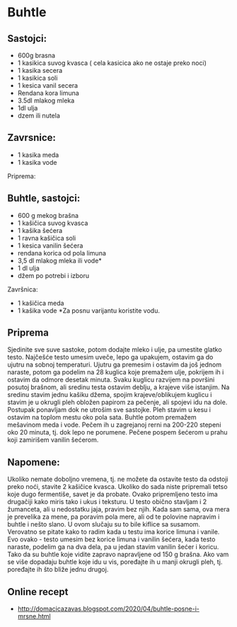 # Buhtle


## Sastojci:

- 600g brasna
- 1 kasikica suvog kvasca ( cela kasicica ako ne ostaje preko noci)
- 1 kasika secera
- 1 kasikica soli
- 1 kesica vanil secera
- Rendana kora limuna
- 3.5dl mlakog mleka
- 1dl ulja
- dzem ili nutela

## Zavrsnice:

- 1 kasika meda
- 1 kasika vode

Priprema:



## Buhtle, sastojci:

- 600 g mekog brašna
- 1 kašičica suvog kvasca
- 1 kašika šećera
- 1 ravna kašičica soli
- 1 kesica vanilin šećera
- rendana korica od pola limuna
- 3,5 dl mlakog mleka ili vode*
- 1 dl ulja
- džem po potrebi i izboru

Završnica:
- 1 kašičica meda
- 1 kašika vode
*Za posnu varijantu koristite vodu.


## Priprema

Sjedinite sve suve sastoke, potom dodajte mleko i ulje, pa umestite glatko testo.
 Najčešće testo umesim uveče, lepo ga upakujem, ostavim ga do ujutru na sobnoj temperaturi.
 Ujutru ga premesim i ostavim da još jednom naraste, potom ga podelim na 28 kuglica koje premažem ulje, pokrijem ih i ostavim da  odmore desetak minuta.
 Svaku kuglicu razvijem na površini posutoj brašnom, ali sredinu testa ostavim deblju, a krajeve više istanjim.
 Na sredinu stavim jednu kašiku džema, spojim krajeve/oblikujem kuglicu i stavim je u okrugli pleh obložen papirom za pečenje, ali spojevi idu na dole.
 Postupak ponavljam dok ne utrošim sve sastojke.
 Pleh stavim u kesu i ostavim na toplom mestu oko pola sata.
 Buhtle potom premažem mešavinom meda i vode.
 Pečem ih u zagrejanoj rerni na 200-220 stepeni oko 20 minuta, tj. dok lepo ne porumene.
 Pečene pospem šećerom u prahu koji zamirišem vanilin šećerom.


## Napomene:

 Ukoliko nemate doboljno vremena, tj. ne možete da ostavite testo da odstoji preko noći, stavite 2 kašičice kvasca.
 Ukoliko do sada niste pripremali tetso koje dugo fermentiše, savet je da probate.
 Ovako pripremljeno testo ima drugačiji kako miris tako i ukus i teksturu.
 U testo obično stavljam i 2 žumanceta, ali u nedostatku jaja, pravim bez njih.
 Kada sam sama, ova mera je prevelika za mene, pa poravim pola mere, ali od te polovine napravim i buhtle i nešto slano.
 U ovom slučaju su to bile kiflice sa susamom.
Verovatno se pitate kako to radim kada u testu ima korice limuna i vanile.
 Evo ovako - testo umesim bez korice limuna i vanilin šećera, kada testo naraste, podelim ga na dva dela, pa u jedan stavim vanilin šećer i koricu.
 Tako da su buhtle koje vidite zapravo napravljene od 150 g brašna.
 Ako vam se više dopadaju buhtle koje idu u vis, poređajte ih u manji okrugli pleh, tj. poređajte ih što bliže jednu drugoj.


##  Online recept

- http://domacicazavas.blogspot.com/2020/04/buhtle-posne-i-mrsne.html


